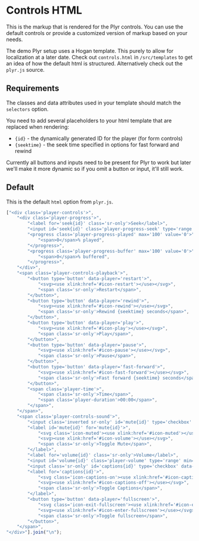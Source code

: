 # Controls HTML

This is the markup that is rendered for the Plyr controls. You can use the default controls or provide a customized version of markup based on your needs. 

The demo Plyr setup uses a Hogan template. This purely to allow for localization at a later date. Check out `controls.html` in `/src/templates` to get an idea of how the default html is structured. Alternatively check out the `plyr.js` source.

## Requirements

The classes and data attributes used in your template should match the `selectors` option. 

You need to add several placeholders to your html template that are replaced when rendering:

- `{id}` - the dynamically generated ID for the player (for form controls)
- `{seektime}` - the seek time specified in options for fast forward and rewind

Currently all buttons and inputs need to be present for Plyr to work but later we'll make it more dynamic so if you omit a button or input, it'll still work. 

## Default

This is the default `html` option from `plyr.js`.

```javascript
["<div class='player-controls'>",
    "<div class='player-progress'>",
        "<label for='seek{id}' class='sr-only'>Seek</label>",
        "<input id='seek{id}' class='player-progress-seek' type='range' min='0' max='100' step='0.5' value='0' data-player='seek'>",
        "<progress class='player-progress-played' max='100' value='0'>",
            "<span>0</span>% played",
        "</progress>",
        "<progress class='player-progress-buffer' max='100' value='0'>",
            "<span>0</span>% buffered",
        "</progress>",
    "</div>",
    "<span class='player-controls-playback'>",
        "<button type='button' data-player='restart'>",
            "<svg><use xlink:href='#icon-restart'></use></svg>",
            "<span class='sr-only'>Restart</span>",
        "</button>",
        "<button type='button' data-player='rewind'>",
            "<svg><use xlink:href='#icon-rewind'></use></svg>",
            "<span class='sr-only'>Rewind {seektime} seconds</span>",
        "</button>",
        "<button type='button' data-player='play'>",
            "<svg><use xlink:href='#icon-play'></use></svg>",
            "<span class='sr-only'>Play</span>",
        "</button>",
        "<button type='button' data-player='pause'>",
            "<svg><use xlink:href='#icon-pause'></use></svg>",
            "<span class='sr-only'>Pause</span>",
        "</button>",
        "<button type='button' data-player='fast-forward'>",
            "<svg><use xlink:href='#icon-fast-forward'></use></svg>",
            "<span class='sr-only'>Fast forward {seektime} seconds</span>",
        "</button>",
        "<span class='player-time'>",
            "<span class='sr-only'>Time</span>",
            "<span class='player-duration'>00:00</span>",
        "</span>",
    "</span>",
    "<span class='player-controls-sound'>",
        "<input class='inverted sr-only' id='mute{id}' type='checkbox' data-player='mute'>",
        "<label id='mute{id}' for='mute{id}'>",
            "<svg class='icon-muted'><use xlink:href='#icon-muted'></use></svg>",
            "<svg><use xlink:href='#icon-volume'></use></svg>",
            "<span class='sr-only'>Toggle Mute</span>",
        "</label>",
        "<label for='volume{id}' class='sr-only'>Volume</label>",
        "<input id='volume{id}' class='player-volume' type='range' min='0' max='10' value='5' data-player='volume'>",
        "<input class='sr-only' id='captions{id}' type='checkbox' data-player='captions'>",
        "<label for='captions{id}'>",
            "<svg class='icon-captions-on'><use xlink:href='#icon-captions-on'></use></svg>",
            "<svg><use xlink:href='#icon-captions-off'></use></svg>",
            "<span class='sr-only'>Toggle Captions</span>",
        "</label>",
        "<button type='button' data-player='fullscreen'>",
            "<svg class='icon-exit-fullscreen'><use xlink:href='#icon-exit-fullscreen'></use></svg>",
            "<svg><use xlink:href='#icon-enter-fullscreen'></use></svg>",
            "<span class='sr-only'>Toggle fullscreen</span>",
        "</button>",
    "</span>",
"</div>"].join("\n");
```